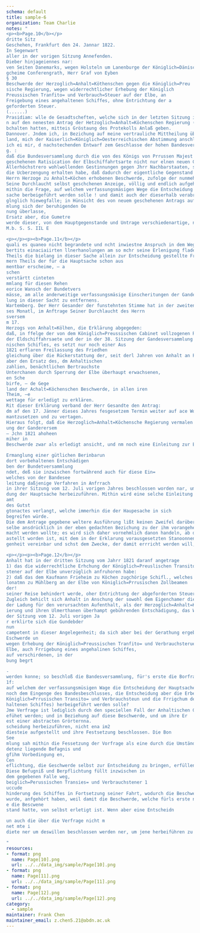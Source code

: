 ```yaml
---
schema: default  
title: sample-6
organization: Team Charlie
notes: "
<p><b>Page.10</b></p>
dritte Sitz
Geschehen, Frankfurt den 24. Jannar 1822.
In Segenwart
aller in der vorigen Sitzung Annefenden.
Dieber hinjageiennes nar:
ven Seiten Danemarks, wegen Holsteln um Lanenburge der Königlich=Dänisch
gcheime Conferengrath, Herr Graf von Eyben
§ 30
Beschwerde der Herzoglich=Anhalt=Köthenschen gegen die Königlich=Preu
sische Regierung, wegen widerrechtlicher Erhebung der Königlich
Preussischen Tranfito= und Verbrauch=Steuer auf der Elbe, an
Freigebung eines angehaltenen Schiffes, ohne Entrichtung der a
geforderten Steuer.
(......)
Prasidiam: wlle de Gesadtscheften, welche sich in der letzten Sitzung ihre Absti
n auf den nenesten Antrag der Hetzoglich=Anhalt=Köchenschen Regierung (8 28) vo
bchalten hatten, mitteis Gröstaung des Protekolls Anlaß geben.
Dannover. Jndem ich, in Bezichung auf meine vertrauliche Mittheilung über dies
land, mich der Kaiserlich=Königlich=Oesterreichischen Abstimmung anschliesse, erlaul
ich ei mir, d nachstechenden Entwarf zem Geschlasse der hohen Bandesversammlung vorzu
g. :
daß die Bundesversammlung durch die von des Königs von Prrussen Majest
geschehenen Ratisication der Elbschiffahrtsarte nicht nur elnen neuen Geweis ve
Allerhöchstrero wohlwollenden Gestinnungen gegen Jhrr Nachbarstaaten, sondern an
die Ucberzengung erhalten habe, daß dadurch der eigentliche Gegenstand der von de
Herrn Herzoge zu Anhalt=Köchen erhobenen Beschwerde, zufolge der nunmehr vi
Seine Durchlaucht selbst geschchenen Anzeige, völlig und endlich aufgehoben so
mithin die Frage, auf welchem verfassungsmäsigen Wege die Entscheidung der Haut
sache berbeigeführt werden solle ! und damit auch der dieserhalb verabredene Term
glnglich hiewegfalle; in Hünsicht des von neuem geschehenen Antrags auf Schaden
mlung sich der beruhigenden Oe
nung überlasse,
Ersatz aber, die Gumetre
werde dieser, von dem Hauptgegenstande und Untrage verschiedenartige, noch zu Ze
M.b. S. S. IIL E

<p></p><p><b>Page.11</b></p>
quali es quaneo nicht begrandete und ncht inwiestne Anspruch in dem Wege der
bertits einaciaiirten llnerhanolungen am so mchr seine Erlenigung fladen, als eines
Theils die bielang in dieser Sache allein zur Entscheidung gestellte Frage auf den=
mern Theils der für die Hauptsache schon aus
mentbar erscheime, — a
schen
verstärtt cinteten
mmlang für diesen Rehen
eorice Wansch der Bundetvers
mässe, am alle anderweitige verfassungsmäsige Einscheritungen der Gandetversamm
lung in dieser Sacht zu entfernens.
Wartemberg. Der Herr Gesander der funstehnten Stimme hat in der zweiten Sitzung
ses Monatl, im Anftrage Seiner Durchlaucht des Herrn
sversem
m 17.
Herzogs von Anhalt=Kölhen, die Erklärung abgegeden:
daß, in ffelge der von dem Königlich=Preussischen Cabinet vollzogenen Ratification
der Eldschiffahrsaete und der in der 38. Sitzung der Gandesversammlung u. 18. Dec.
nischen Schifles, es setzt nur noch einer Aus
1821 erflaren Freilassung des Friedhen
gleichung über die Rückerstattung der, seit derl Jahren von Anhalt an Prrassen be=
aber den Ersatz des, dm Anhaltischen
zahlien, benächtlichen Bertrauchste
Unterchanen durch Sperrung der Elbe überhaupt erwachsenen,
en Sche
birfe, — de Gege
land der Achalt=Köchenschen Beschwerde, in allen iren
Theim, —e
wettage für erledigt zu erklären.
Rit dieser Erklärung verband der Herr Gesandte den Antrag:
dm af den 17. Jänner dieses Jahres fesgesetzem Termin weiter auf ace Wochen
mantzusetzen und zu vertagen.
Hieraus folgt, daß die Herzoglich=Anhalt=Köchensche Regierung vermalen de Hampl
ung der Ganderersem
— Jchn 1821 ahoheen
miher in
Beschwerde zwar als erledigt ansicht, und nm noch eine Einleitung zur Entscheidung des

Ermanglung einer gütlichen Berinbarun
dort vorbehaltenen Entschädigen
ben der Bundetversammlung
ndet, deß sie inzwischen fortwährend auch für diese Ein=
welches von der Bandesee
leitung daßjenige Verfahren in Anfrrach
in ihrer Sitzung vom 12. Juli vorigen Jahres beschlossen worden nar, um eine Entschei=
dung der Hauptsache herbeizuführen. Mithin wird eine selche Einleitung zu
amt
des Gutst
gtonactes verlangt, welche immerhin die der Haupesache in sich
begreifen würde.
Die dem Antrage gegebene weltere Ausführung lißt keinen Zweifel darüber, daß der
selbe ansdrücklich in der eben gedachten Bezichung zu der ihm vorangehenden Erfllrung ge
macht werden wollte; es wird sich daher vornehmlich danon handeln, ab der Antrag, wie er
astellt worden ist, mit dem in der Erklarung vorausgesetzten Stanoonnen dieser Angele=
genheit vereinbar und schst dem Zwecke, der damit errricht werden will, angemessen sey.

<p></p><p><b>Page.12</b></p>
Anhalt hat in der dritten Sitzung vom Jahrr 1821 daranf angetrage
1) das die widerrechtliche Erhchung der Königlich=Preuslischen Transito= und Berbeen
stener auf der Elbe unverzüglich anfruhoren habe:
2) daß das dem Kaufmann Frieheim zu Köchen zugchörige Schifl., welches seit ser
lonatmn zu Mühlberg an der Elbe von Königlich=Prrusischen Zollbeamen
der!
seiner Reise behindert werde, oher Entrichtung der abgeforderten Steuer frei gegeben wer
Zugleich behiclt sich Anhalt in Anschung der sowohl dem Eigenchamer dieses Schif
der Ladung für den verursachten Aufenthalt, als der Herzoglich=Anhalt=Köeden
ierung und ihren Ulmerthanen überhampt gebührenden Entschädigung, das Weitere ve
der Sitzung vom 12. Juli vorigen Ja
r erklirte sich die Gundebder
nun
campetent in dieser Angelegenheit; da sich aber bei der Gerathung ergeben hatte, das
Eschwerde un
wegen Erhebung der Königlich=Preussischen Tranfito= und Verbrauchsteruer auf
Elbe, auch Frrigebung eines angehalinen Schiffes,
auf verschirdenen, in der
bung begrt

-
werden konne; so beschloß die Bandesversammlung, für's erste die Borfrage in Gewis
1f:
auf welchem der verfassungsmüsigen Wage die Entscheidung der Hauptsache (das hei
noch dem Eingenge des Bandesbeschlusses, die Entscheidung aber die Erbebung
Königlich=Prrusischen Transito= und Verbrauchsteun und die Frrigchum des an
haltenen Schiffes) herbeigeführt werden solle?
Jme Verfrage ist lediglich durch den speciellen Fall der Anhaltischen Geschwerde
efühet werden; und in Beziehung auf diese Beschwerde, und um ihre Er
est einer abstracten Grörternna.
scheidung herbeizuführen, nicht ena im2
diesteie aufgestellt und ihre Festsetzung beschlossen. Die Bon
See
mlung sah mithin die Fessetzung der Vorfrage als eine durch die Umstände her
detenz liegende Befagnis und
gfihm Vorbedingung en,
Cen
eflichtung, die Geschwerde selbst zur Entscheidung zu bringen, erfüllen zu können.
Diese Befugniß und Berpflichtung füllt inzwischen in
dem gegebenen Falle weg,
beiglich=Perussischen Transies= und Verbrauchstener 1
uccude
hinderung des Schiffes in Fortsetzung seiner Fahrt, wodurch die Beschwerde veran
wurde, anfgehört haben, weil damit die Beschwerde, welche fürls erste nur senen Ge
e die Bescwene
stand hatte, von selbst erletigt ist. Wenn aber eine Entscheidn

un auch die über die Verfrage nicht m
net mte i
diete ner um deswillen beschlossen werden ner, um jene herbeiführen zu

"
resources: 
- format: png 
  name: Page[10].png 
  url: ../../data_img/sample/Page[10].png 
- format: png 
  name: Page[11].png 
  url: ../../data_img/sample/Page[11].png 
- format: png 
  name: Page[12].png 
  url: ../../data_img/sample/Page[12].png 
category: 
  - sample 
maintainer: Frank Chen
maintainer_email: z.chen5.21@abdn.ac.uk
--- 
```

